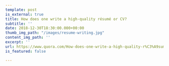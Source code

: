 ```yaml
---
template: post
is_external: true
title: How does one write a high-quality résumé or CV?
subtitle: ''
date: 2018-12-30T18:30:00.000+00:00
thumb_img_path: "/images/resume-writing.jpg"
content_img_path: ''
excerpt: ''
url: https://www.quora.com/How-does-one-write-a-high-quality-r%C3%A9sum%C3%A9-or-CV/answers/20024508
is_featured: false

---
```

